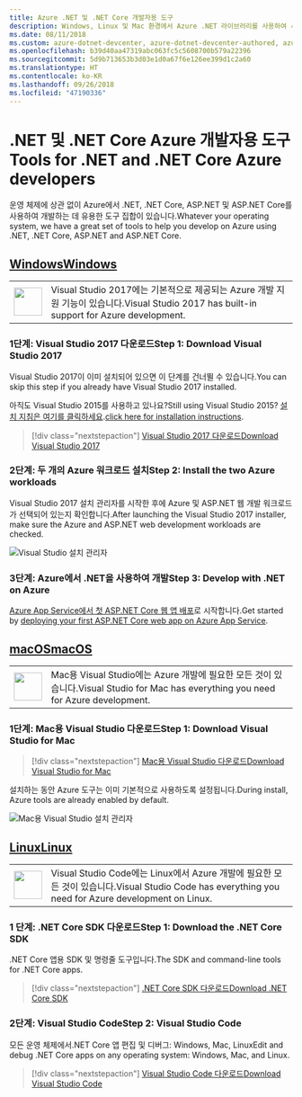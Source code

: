```yaml
---
title: Azure .NET 및 .NET Core 개발자용 도구
description: Windows, Linux 및 Mac 환경에서 Azure .NET 라이브러리를 사용하여 시작하는 도구를 가져옵니다.
ms.date: 08/11/2018
ms.custom: azure-dotnet-devcenter, azure-dotnet-devcenter-authored, azure-dotnet-devcenter-conceptual, vs-azure
ms.openlocfilehash: b39d40aa47319abc063fc5c5608700b579a22396
ms.sourcegitcommit: 5d9b713653b3d03e1d0a67f6e126ee399d1c2a60
ms.translationtype: HT
ms.contentlocale: ko-KR
ms.lasthandoff: 09/26/2018
ms.locfileid: "47190336"
---
```

# <a name="tools-for-net-and-net-core-azure-developers"></a><span data-ttu-id="e5bb9-103">.NET 및 .NET Core Azure 개발자용 도구</span><span class="sxs-lookup"><span data-stu-id="e5bb9-103">Tools for .NET and .NET Core Azure developers</span></span>

<span data-ttu-id="e5bb9-104">운영 체제에 상관 없이 Azure에서 .NET, .NET Core, ASP.NET 및 ASP.NET Core를 사용하여 개발하는 데 유용한 도구 집합이 있습니다.</span><span class="sxs-lookup"><span data-stu-id="e5bb9-104">Whatever your operating system, we have a great set of tools to help you develop on Azure using .NET, .NET Core, ASP.NET and ASP.NET Core.</span></span>

## <a name="windowstabwindows"></a>[<span data-ttu-id="e5bb9-105">Windows</span><span class="sxs-lookup"><span data-stu-id="e5bb9-105">Windows</span></span>](#tab/windows)

<table>
  <tr>
    <td width="50">
        <img src="https://docs.microsoft.com/media/logos/logo_vs-ide.svg" width="50" height="50"></img>
    </td>
    <td>
        <span data-ttu-id="e5bb9-106">Visual Studio 2017에는 기본적으로 제공되는 Azure 개발 지원 기능이 있습니다.</span><span class="sxs-lookup"><span data-stu-id="e5bb9-106">Visual Studio 2017 has built-in support for Azure development.</span></span>
    </td>
  </tr>
</table>

### <a name="step-1-download-visual-studio-2017"></a><span data-ttu-id="e5bb9-107">1단계: Visual Studio 2017 다운로드</span><span class="sxs-lookup"><span data-stu-id="e5bb9-107">Step 1: Download Visual Studio 2017</span></span>

<span data-ttu-id="e5bb9-108">Visual Studio 2017이 이미 설치되어 있으면 이 단계를 건너뛸 수 있습니다.</span><span class="sxs-lookup"><span data-stu-id="e5bb9-108">You can skip this step if you already have Visual Studio 2017 installed.</span></span>

<span data-ttu-id="e5bb9-109">아직도 Visual Studio 2015를 사용하고 있나요?</span><span class="sxs-lookup"><span data-stu-id="e5bb9-109">Still using Visual Studio 2015?</span></span>  <span data-ttu-id="e5bb9-110">[설치 지침은 여기를 클릭하세요](dotnet-sdk-vs2015-install.md).</span><span class="sxs-lookup"><span data-stu-id="e5bb9-110">[click here for installation instructions](dotnet-sdk-vs2015-install.md).</span></span>

> [!div class="nextstepaction"]
> [<span data-ttu-id="e5bb9-111">Visual Studio 2017 다운로드</span><span class="sxs-lookup"><span data-stu-id="e5bb9-111">Download Visual Studio 2017</span></span>](https://www.visualstudio.com/downloads/)

### <a name="step-2-install-the-two-azure-workloads"></a><span data-ttu-id="e5bb9-112">2단계: 두 개의 Azure 워크로드 설치</span><span class="sxs-lookup"><span data-stu-id="e5bb9-112">Step 2: Install the two Azure workloads</span></span>

<span data-ttu-id="e5bb9-113">Visual Studio 2017 설치 관리자를 시작한 후에 Azure 및 ASP.NET 웹 개발 워크로드가 선택되어 있는지 확인합니다.</span><span class="sxs-lookup"><span data-stu-id="e5bb9-113">After launching the Visual Studio 2017 installer, make sure the Azure and ASP.NET web development workloads are checked.</span></span>

![Visual Studio 설치 관리자](media/dotnet-tools/azure-workloads.png)

### <a name="step-3-develop-with-net-on-azure"></a><span data-ttu-id="e5bb9-115">3단계: Azure에서 .NET을 사용하여 개발</span><span class="sxs-lookup"><span data-stu-id="e5bb9-115">Step 3: Develop with .NET on Azure</span></span>

<span data-ttu-id="e5bb9-116">[Azure App Service에서 첫 ASP.NET Core 웹 앱 배포](https://docs.microsoft.com/azure/app-service-web/app-service-web-get-started-dotnet)로 시작합니다.</span><span class="sxs-lookup"><span data-stu-id="e5bb9-116">Get started by [deploying your first ASP.NET Core web app on Azure App Service](https://docs.microsoft.com/azure/app-service-web/app-service-web-get-started-dotnet).</span></span>

## <a name="macostabmacos"></a>[<span data-ttu-id="e5bb9-117">macOS</span><span class="sxs-lookup"><span data-stu-id="e5bb9-117">macOS</span></span>](#tab/macos)
<table>
  <tr>
    <td width="50">
        <img src="https://docs.microsoft.com/media/logos/logo_vs-mac.svg" width="50" height="50"></img>
    </td>
    <td>
        <span data-ttu-id="e5bb9-118">Mac용 Visual Studio에는 Azure 개발에 필요한 모든 것이 있습니다.</span><span class="sxs-lookup"><span data-stu-id="e5bb9-118">Visual Studio for Mac has everything you need for Azure development.</span></span>
    </td>
  </tr>
</table>

### <a name="step-1-download-visual-studio-for-mac"></a><span data-ttu-id="e5bb9-119">1단계: Mac용 Visual Studio 다운로드</span><span class="sxs-lookup"><span data-stu-id="e5bb9-119">Step 1: Download Visual Studio for Mac</span></span>

> [!div class="nextstepaction"]
> [<span data-ttu-id="e5bb9-120">Mac용 Visual Studio 다운로드</span><span class="sxs-lookup"><span data-stu-id="e5bb9-120">Download Visual Studio for Mac</span></span>](https://www.visualstudio.com/vs/visual-studio-mac/)

<span data-ttu-id="e5bb9-121">설치하는 동안 Azure 도구는 이미 기본적으로 사용하도록 설정됩니다.</span><span class="sxs-lookup"><span data-stu-id="e5bb9-121">During install, Azure tools are already enabled by default.</span></span>

![Mac용 Visual Studio 설치 관리자](media/dotnet-tools/azure-vsmac.png)

## <a name="linuxtablinux"></a>[<span data-ttu-id="e5bb9-123">Linux</span><span class="sxs-lookup"><span data-stu-id="e5bb9-123">Linux</span></span>](#tab/linux)

<table>
  <tr>
    <td width="50">
        <img src="https://docs.microsoft.com/media/logos/logo_vs-code.svg" width="50" height="50"></img>
    </td>
    <td>
        <span data-ttu-id="e5bb9-124">Visual Studio Code에는 Linux에서 Azure 개발에 필요한 모든 것이 있습니다.</span><span class="sxs-lookup"><span data-stu-id="e5bb9-124">Visual Studio Code has everything you need for Azure development on Linux.</span></span>
    </td>
  </tr>
</table>

### <a name="step-1-download-the-net-core-sdk"></a><span data-ttu-id="e5bb9-125">1 단계: .NET Core SDK 다운로드</span><span class="sxs-lookup"><span data-stu-id="e5bb9-125">Step 1: Download the .NET Core SDK</span></span>

<span data-ttu-id="e5bb9-126">.NET Core 앱용 SDK 및 명령줄 도구입니다.</span><span class="sxs-lookup"><span data-stu-id="e5bb9-126">The SDK and command-line tools for .NET Core apps.</span></span>

> [!div class="nextstepaction"]
> [<span data-ttu-id="e5bb9-127">.NET Core SDK 다운로드</span><span class="sxs-lookup"><span data-stu-id="e5bb9-127">Download .NET Core SDK</span></span>](https://www.microsoft.com/net/core)

### <a name="step-2-visual-studio-code"></a><span data-ttu-id="e5bb9-128">2단계: Visual Studio Code</span><span class="sxs-lookup"><span data-stu-id="e5bb9-128">Step 2: Visual Studio Code</span></span>

<span data-ttu-id="e5bb9-129">모든 운영 체제에서.NET Core 앱 편집 및 디버그: Windows, Mac, Linux</span><span class="sxs-lookup"><span data-stu-id="e5bb9-129">Edit and debug .NET Core apps on any operating system: Windows, Mac, and Linux.</span></span>

> [!div class="nextstepaction"]
> [<span data-ttu-id="e5bb9-130">Visual Studio Code 다운로드</span><span class="sxs-lookup"><span data-stu-id="e5bb9-130">Download Visual Studio Code</span></span>](https://code.visualstudio.com)

